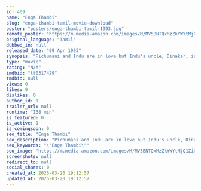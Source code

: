 ```yaml
---
id: 409
name: "Enga Thambi"
slug: "enga-thambi-tamil-movie-download"
poster: "posters/enga-thambi-tamil-1993.jpg"
remote_poster: "https://m.media-amazon.com/images/M/MV5BNTQxMzZkYWYtMjQ1Zi00YzlmLTkzN2QtM2FiMzE2MjlhYmFlXkEyXkFqcGdeQXVyMTEzNzg0Mjkx._V1_SX300.jpg"
original_language: "Tamil"
dubbed_in: null
released_date: "09 Apr 1993"
synopsis: "Pichumani and Indu are in love but Indu's uncle, Dinakar, is against their relationship. He plots against Pichumani and sends him to jail. Indu and a lawyer start investigating in order to help Pichu."
type: "movie"
rating: "N/A"
imdbid: "tt0317429"
tmdbid: null
views: 0
likes: 0
dislikes: 0
author_id: 1
trailer_url: null
runtime: "138 min"
is_featured: 0
is_active: 1
is_comingsoon: 0
seo_title: "Enga Thambi"
seo_description: "Pichumani and Indu are in love but Indu's uncle, Dinakar, is against their relationship. He plots against Pichumani and sends him to jail. Indu and a lawyer start investigating in order to help Pichu."
seo_keywords: "\"Enga Thambi\""
seo_image: "https://m.media-amazon.com/images/M/MV5BNTQxMzZkYWYtMjQ1Zi00YzlmLTkzN2QtM2FiMzE2MjlhYmFlXkEyXkFqcGdeQXVyMTEzNzg0Mjkx._V1_SX300.jpg"
screenshots: null
redirect_to: null
social_shares: 0
created_at: 2025-03-20 19:12:57
updated_at: 2025-03-20 19:12:57
---
```


